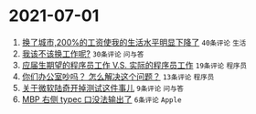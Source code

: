 # 2021-07-01

1. [换了城市,200%的工资使我的生活水平明显下降了](https://www.v2ex.com/t/786814) `40条评论` `生活`
1. [我该不该换工作呢?](https://www.v2ex.com/t/786826) `30条评论` `问与答`
1. [应届生期望的程序员工作 V.S. 实际的程序员工作](https://www.v2ex.com/t/786821) `19条评论` `程序员`
1. [你们办公室吵吗？ 怎么解决这个问题？](https://www.v2ex.com/t/786833) `13条评论` `程序员`
1. [关于微软陆奇开掉测试这件事儿](https://www.v2ex.com/t/786818) `9条评论` `问与答`
1. [MBP 右侧 typec 口没法输出了](https://www.v2ex.com/t/786836) `6条评论` `Apple`

